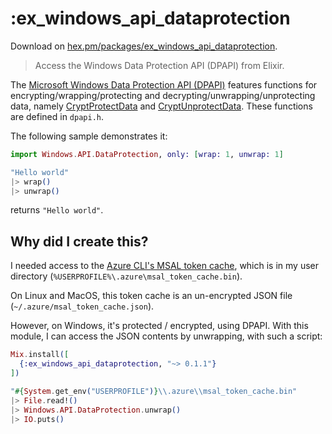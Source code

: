 # :ex_windows_api_dataprotection

Download on [hex.pm/packages/ex_windows_api_dataprotection](https://hex.pm/packages/ex_windows_api_dataprotection).

> Access the Windows Data Protection API (DPAPI) from Elixir.

The [Microsoft Windows Data Protection API (DPAPI)](https://learn.microsoft.com/en-us/windows/win32/api/dpapi/) features functions for encrypting/wrapping/protecting and decrypting/unwrapping/unprotecting data, namely [CryptProtectData](https://learn.microsoft.com/en-us/windows/win32/api/dpapi/nf-dpapi-cryptprotectdata) and [CryptUnprotectData](https://learn.microsoft.com/en-us/windows/win32/api/dpapi/nf-dpapi-cryptunprotectdata). These functions are defined in `dpapi.h`. 

The following sample demonstrates it:

```elixir
import Windows.API.DataProtection, only: [wrap: 1, unwrap: 1]

"Hello world"
|> wrap()
|> unwrap()
```

returns `"Hello world"`.

## Why did I create this?

I needed access to the [Azure CLI's MSAL token cache](https://learn.microsoft.com/en-us/cli/azure/msal-based-azure-cli), which is in my user directory (`%USERPROFILE%\.azure\msal_token_cache.bin`). 

On Linux and MacOS, this token cache is an un-encrypted JSON file (`~/.azure/msal_token_cache.json`).

However, on Windows, it's protected / encrypted, using DPAPI. With this module, I can access the JSON contents by unwrapping, with such a script:

```elixir
Mix.install([
  {:ex_windows_api_dataprotection, "~> 0.1.1"}
])

"#{System.get_env("USERPROFILE")}\\.azure\\msal_token_cache.bin"
|> File.read!()
|> Windows.API.DataProtection.unwrap()
|> IO.puts()
```

